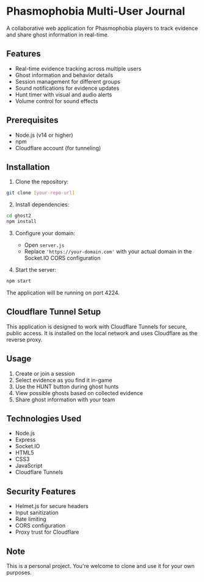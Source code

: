 # Phasmophobia Multi-User Journal

A collaborative web application for Phasmophobia players to track evidence and share ghost information in real-time.

## Features

- Real-time evidence tracking across multiple users
- Ghost information and behavior details
- Session management for different groups
- Sound notifications for evidence updates
- Hunt timer with visual and audio alerts
- Volume control for sound effects

## Prerequisites

- Node.js (v14 or higher)
- npm
- Cloudflare account (for tunneling)

## Installation

1. Clone the repository:
```bash
git clone [your-repo-url]
```

2. Install dependencies:
```bash
cd ghost2
npm install
```

3. Configure your domain:
   - Open `server.js`
   - Replace `'https://your-domain.com'` with your actual domain in the Socket.IO CORS configuration

4. Start the server:
```bash
npm start
```

The application will be running on port 4224.

## Cloudflare Tunnel Setup

This application is designed to work with Cloudflare Tunnels for secure, public access. 
It is installed on the local network and uses Cloudflare as the reverse proxy.

## Usage

1. Create or join a session
2. Select evidence as you find it in-game
3. Use the HUNT button during ghost hunts
4. View possible ghosts based on collected evidence
5. Share ghost information with your team

## Technologies Used

- Node.js
- Express
- Socket.IO
- HTML5
- CSS3
- JavaScript
- Cloudflare Tunnels

## Security Features

- Helmet.js for secure headers
- Input sanitization
- Rate limiting
- CORS configuration
- Proxy trust for Cloudflare

## Note

This is a personal project. You're welcome to clone and use it for your own purposes.
